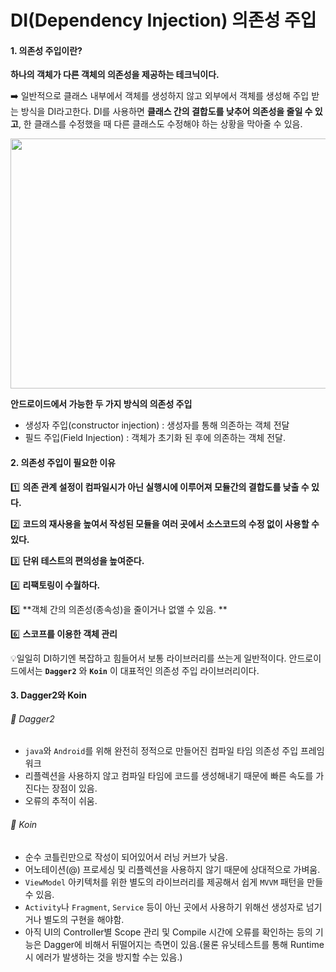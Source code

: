 # DI(Dependency Injection) 의존성 주입

#### 1. 의존성 주입이란?

**하나의 객체가 다른 객체의 의존성을 제공하는 테크닉이다.** 

:arrow_right: 일반적으로 클래스 내부에서 객체를 생성하지 않고 외부에서 객체를 생성해 주입 받는 방식을 DI라고한다. DI를 사용하면 **클래스 간의 결합도를 낮추어 의존성을 줄일 수 있고**, 한 클래스를 수정했을 때  다른 클래스도 수정해야 하는 상황을 막아줄 수 있음.

<img src="https://spoqa.github.io/images/2020-11-02/dependency_injection.png"  width="1000" height="400">  

**안드로이드에서 가능한 두 가지 방식의 의존성 주입** 

- 생성자 주입(constructor injection) : 생성자를 통해 의존하는 객체 전달
- 필드 주입(Field Injection) : 객체가 초기화 된 후에 의존하는 객체 전달.



#### 2. 의존성 주입이 필요한 이유

:one: ​**의존 관계 설정이 컴파일시가 아닌 실행시에 이루어져 모듈간의 결합도를 낮출 수 있다.**

:two: **코드의 재사용을 높여서 작성된 모듈을 여러 곳에서 소스코드의 수정 없이 사용할 수 있다.** 

:three: ​**단위 테스트의 편의성을 높여준다.**

:four: **리팩토링이 수월하다.**

:five: **객체 간의 의존성(종속성)을 줄이거나 없앨 수 있음. **

:six: ​**스코프를 이용한 객체 관리**



💡일일히 DI하기엔 복잡하고 힘들어서 보통 라이브러리를 쓰는게 일반적이다. 안드로이드에서는 **`Dagger2`** 와 **`Koin`** 이 대표적인 의존성 주입 라이브러리이다.



#### 3. Dagger2와 Koin

###### :apple: Dagger2

- `java`와 `Android`를 위해 완전히 정적으로 만들어진 컴파일 타임 의존성 주입 프레임 워크
- 리플렉션을 사용하지 않고 컴파일 타임에 코드를 생성해내기 때문에 빠른 속도를 가진다는 장점이 있음.
- 오류의 추적이 쉬움.

###### :green_apple: Koin

- 순수 코틀린만으로 작성이 되어있어서 러닝 커브가 낮음.
- 어노테이션(@) 프로세싱 및 리플렉션을 사용하지 않기 때문에 상대적으로 가벼움.
- `ViewModel` 아키텍처를 위한 별도의 라이브러리를 제공해서 쉽게 `MVVM` 패턴을 만들 수 있음. 
- `Activity`나 `Fragment`, `Service` 등이 아닌 곳에서 사용하기 위해선 생성자로 넘기거나 별도의 구현을 해야함. 
- 아직 UI의 Controller별 Scope 관리 및 Compile 시간에 오류를 확인하는 등의 기능은 Dagger에 비해서 뒤떨어지는 측면이 있음.(물론 유닛테스트를 통해 Runtime시 에러가 발생하는 것을 방지할 수는 있음.)
